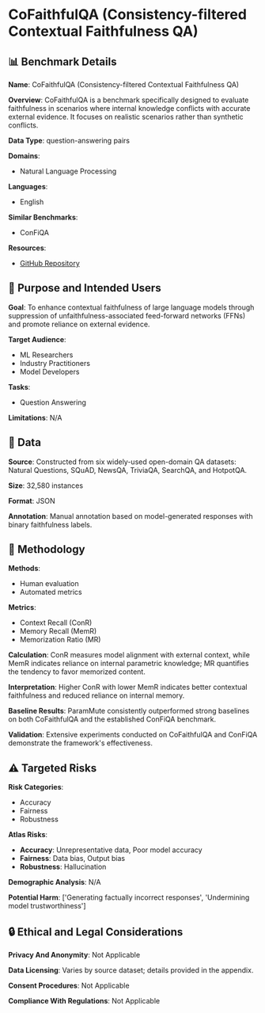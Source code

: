 # CoFaithfulQA (Consistency-filtered Contextual Faithfulness QA)

## 📊 Benchmark Details

**Name**: CoFaithfulQA (Consistency-filtered Contextual Faithfulness QA)

**Overview**: CoFaithfulQA is a benchmark specifically designed to evaluate faithfulness in scenarios where internal knowledge conflicts with accurate external evidence. It focuses on realistic scenarios rather than synthetic conflicts.

**Data Type**: question-answering pairs

**Domains**:
- Natural Language Processing

**Languages**:
- English

**Similar Benchmarks**:
- ConFiQA

**Resources**:
- [GitHub Repository](https://github.com/OpenBMB/ParamMute)

## 🎯 Purpose and Intended Users

**Goal**: To enhance contextual faithfulness of large language models through suppression of unfaithfulness-associated feed-forward networks (FFNs) and promote reliance on external evidence.

**Target Audience**:
- ML Researchers
- Industry Practitioners
- Model Developers

**Tasks**:
- Question Answering

**Limitations**: N/A

## 💾 Data

**Source**: Constructed from six widely-used open-domain QA datasets: Natural Questions, SQuAD, NewsQA, TriviaQA, SearchQA, and HotpotQA.

**Size**: 32,580 instances

**Format**: JSON

**Annotation**: Manual annotation based on model-generated responses with binary faithfulness labels.

## 🔬 Methodology

**Methods**:
- Human evaluation
- Automated metrics

**Metrics**:
- Context Recall (ConR)
- Memory Recall (MemR)
- Memorization Ratio (MR)

**Calculation**: ConR measures model alignment with external context, while MemR indicates reliance on internal parametric knowledge; MR quantifies the tendency to favor memorized content.

**Interpretation**: Higher ConR with lower MemR indicates better contextual faithfulness and reduced reliance on internal memory.

**Baseline Results**: ParamMute consistently outperformed strong baselines on both CoFaithfulQA and the established ConFiQA benchmark.

**Validation**: Extensive experiments conducted on CoFaithfulQA and ConFiQA demonstrate the framework's effectiveness.

## ⚠️ Targeted Risks

**Risk Categories**:
- Accuracy
- Fairness
- Robustness

**Atlas Risks**:
- **Accuracy**: Unrepresentative data, Poor model accuracy
- **Fairness**: Data bias, Output bias
- **Robustness**: Hallucination

**Demographic Analysis**: N/A

**Potential Harm**: ['Generating factually incorrect responses', 'Undermining model trustworthiness']

## 🔒 Ethical and Legal Considerations

**Privacy And Anonymity**: Not Applicable

**Data Licensing**: Varies by source dataset; details provided in the appendix.

**Consent Procedures**: Not Applicable

**Compliance With Regulations**: Not Applicable
